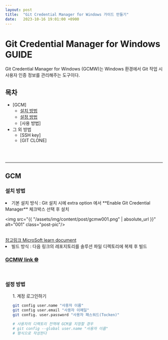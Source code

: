 ```yaml
---
layout: post
title:  "Git Credential Manager for Windows 가이드 만들기"
date:   2023-10-16 19:01:00 +0900
---
```



# Git Credential Manager for Windows GUIDE
Git Credential Manager for Windows (GCMW)는 Windows 환경에서 Git 작업 시 사용자 인증 정보를 관리해주는 도구이다.
<br>

## 목차

- [GCM]
  - [설치 방법](#설치-방법)
  - [설정 방법](#설정-방법)
  - [사용 방법]
- 그 외 방법
  - [SSH key]
  - [GIT CLONE]

<br>
<br>

---

## GCM
### 설치 방법
<li> 기본 설치 방식 : Git 설치 시에 extra option 에서 **Enable Git Credential Manager** 체크박스 선택 후 설치

<img src="{{ "/assets/img/content/post/gcmw001.png" | absolute_url }}" alt="001" class="post-pic"/>

<br>
<a href="https://learn.microsoft.com/en-us/azure/devops/repos/git/set-up-credential-managers?view=azure-devops"> 참고링크 MicroSoft learn document</a>

<li> 빌드 방식 : 다음 링크의 레포지토리를 솔루션 파일 디렉토리에 복제 후 빌드

### <a href="https://github.com/git-ecosystem/git-credential-manager.git">GCMW link 🌐</a> 

<br>

### 설정 방법

<ol> 1. 계정 로그인하기

<br>

``` bash
git config user.name "사용자 이름"
git config user.email "사용자 이메일"
git config. user.password "사용자 패스워드(Tocken)"

# 사용자의 디렉토리 전역에 GCM을 지정할 경우
# git config --global user.name "사용자 이름"
# 형식으로 작성한다
```

